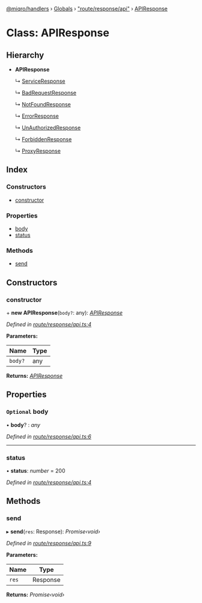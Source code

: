 [@miqro/handlers](../README.md) › [Globals](../globals.md) › ["route/response/api"](../modules/_route_response_api_.md) › [APIResponse](_route_response_api_.apiresponse.md)

# Class: APIResponse

## Hierarchy

* **APIResponse**

  ↳ [ServiceResponse](_route_response_service_.serviceresponse.md)

  ↳ [BadRequestResponse](_route_response_badrequest_.badrequestresponse.md)

  ↳ [NotFoundResponse](_route_response_notfound_.notfoundresponse.md)

  ↳ [ErrorResponse](_route_response_error_.errorresponse.md)

  ↳ [UnAuthorizedResponse](_route_response_unauth_.unauthorizedresponse.md)

  ↳ [ForbiddenResponse](_route_response_forbidden_.forbiddenresponse.md)

  ↳ [ProxyResponse](_route_response_proxy_.proxyresponse.md)

## Index

### Constructors

* [constructor](_route_response_api_.apiresponse.md#constructor)

### Properties

* [body](_route_response_api_.apiresponse.md#optional-body)
* [status](_route_response_api_.apiresponse.md#status)

### Methods

* [send](_route_response_api_.apiresponse.md#send)

## Constructors

###  constructor

\+ **new APIResponse**(`body?`: any): *[APIResponse](_route_response_api_.apiresponse.md)*

*Defined in [route/response/api.ts:4](https://github.com/claukers/miqro-express/blob/ec7462e/src/route/response/api.ts#L4)*

**Parameters:**

Name | Type |
------ | ------ |
`body?` | any |

**Returns:** *[APIResponse](_route_response_api_.apiresponse.md)*

## Properties

### `Optional` body

• **body**? : *any*

*Defined in [route/response/api.ts:6](https://github.com/claukers/miqro-express/blob/ec7462e/src/route/response/api.ts#L6)*

___

###  status

• **status**: *number* = 200

*Defined in [route/response/api.ts:4](https://github.com/claukers/miqro-express/blob/ec7462e/src/route/response/api.ts#L4)*

## Methods

###  send

▸ **send**(`res`: Response): *Promise‹void›*

*Defined in [route/response/api.ts:9](https://github.com/claukers/miqro-express/blob/ec7462e/src/route/response/api.ts#L9)*

**Parameters:**

Name | Type |
------ | ------ |
`res` | Response |

**Returns:** *Promise‹void›*
